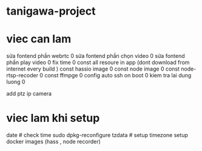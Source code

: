 # tanigawa-project

# viec can lam

sửa fontend phần webrtc 0
sửa fontend phần chọn video 0
sửa fontend phần play video 0
fix time 0
const all resoure in app (dont download from internet every build )
const hassio image 0
const node image 0
const node-rtsp-recoder 0
const ffmpge 0
config auto ssh on boot 0
kiem tra lai dung luong 0

add ptz ip camera


# viec lam khi setup

date # check time
sudo dpkg-reconfigure tzdata # setup timezone
setup docker images (hass , node recorder)
